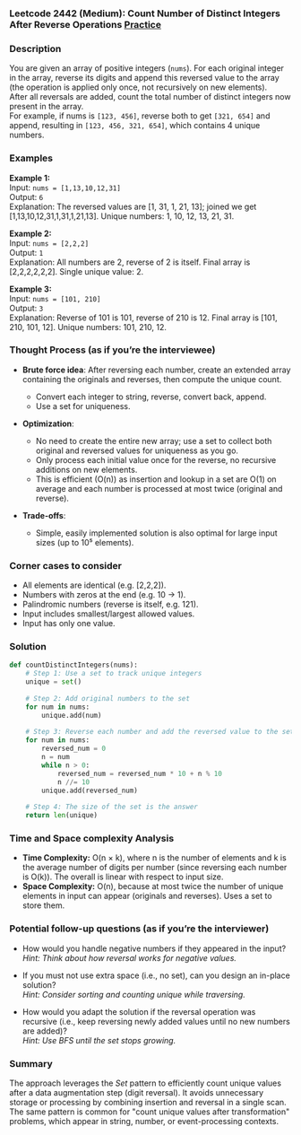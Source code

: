 ### Leetcode 2442 (Medium): Count Number of Distinct Integers After Reverse Operations [Practice](https://leetcode.com/problems/count-number-of-distinct-integers-after-reverse-operations)

### Description  
You are given an array of positive integers (`nums`). For each original integer in the array, reverse its digits and append this reversed value to the array (the operation is applied only once, not recursively on new elements).  
After all reversals are added, count the total number of distinct integers now present in the array.  
For example, if nums is `[123, 456]`, reverse both to get `[321, 654]` and append, resulting in `[123, 456, 321, 654]`, which contains 4 unique numbers.

### Examples  

**Example 1:**  
Input: `nums = [1,13,10,12,31]`  
Output: `6`  
Explanation: The reversed values are [1, 31, 1, 21, 13]; joined we get [1,13,10,12,31,1,31,1,21,13]. Unique numbers: 1, 10, 12, 13, 21, 31.

**Example 2:**  
Input: `nums = [2,2,2]`  
Output: `1`  
Explanation: All numbers are 2, reverse of 2 is itself. Final array is [2,2,2,2,2,2]. Single unique value: 2.

**Example 3:**  
Input: `nums = [101, 210]`  
Output: `3`  
Explanation: Reverse of 101 is 101, reverse of 210 is 12. Final array is [101, 210, 101, 12]. Unique numbers: 101, 210, 12.

### Thought Process (as if you’re the interviewee)  
- **Brute force idea**: After reversing each number, create an extended array containing the originals and reverses, then compute the unique count.  
  - Convert each integer to string, reverse, convert back, append.  
  - Use a set for uniqueness.

- **Optimization**:  
  - No need to create the entire new array; use a set to collect both original and reversed values for uniqueness as you go.
  - Only process each initial value once for the reverse, no recursive additions on new elements.
  - This is efficient (O(n)) as insertion and lookup in a set are O(1) on average and each number is processed at most twice (original and reverse).

- **Trade-offs**:  
  - Simple, easily implemented solution is also optimal for large input sizes (up to 10⁵ elements).

### Corner cases to consider  
- All elements are identical (e.g. [2,2,2]).
- Numbers with zeros at the end (e.g. 10 → 1).
- Palindromic numbers (reverse is itself, e.g. 121).
- Input includes smallest/largest allowed values.
- Input has only one value.

### Solution

```python
def countDistinctIntegers(nums):
    # Step 1: Use a set to track unique integers
    unique = set()
    
    # Step 2: Add original numbers to the set
    for num in nums:
        unique.add(num)
    
    # Step 3: Reverse each number and add the reversed value to the set
    for num in nums:
        reversed_num = 0
        n = num
        while n > 0:
            reversed_num = reversed_num * 10 + n % 10
            n //= 10
        unique.add(reversed_num)
    
    # Step 4: The size of the set is the answer
    return len(unique)
```

### Time and Space complexity Analysis  

- **Time Complexity:** O(n × k), where n is the number of elements and k is the average number of digits per number (since reversing each number is O(k)). The overall is linear with respect to input size.
- **Space Complexity:** O(n), because at most twice the number of unique elements in input can appear (originals and reverses). Uses a set to store them.

### Potential follow-up questions (as if you’re the interviewer)  

- How would you handle negative numbers if they appeared in the input?  
  *Hint: Think about how reversal works for negative values.*
  
- If you must not use extra space (i.e., no set), can you design an in-place solution?  
  *Hint: Consider sorting and counting unique while traversing.*

- How would you adapt the solution if the reversal operation was recursive (i.e., keep reversing newly added values until no new numbers are added)?  
  *Hint: Use BFS until the set stops growing.*

### Summary
The approach leverages the *Set* pattern to efficiently count unique values after a data augmentation step (digit reversal). It avoids unnecessary storage or processing by combining insertion and reversal in a single scan. The same pattern is common for "count unique values after transformation" problems, which appear in string, number, or event-processing contexts.